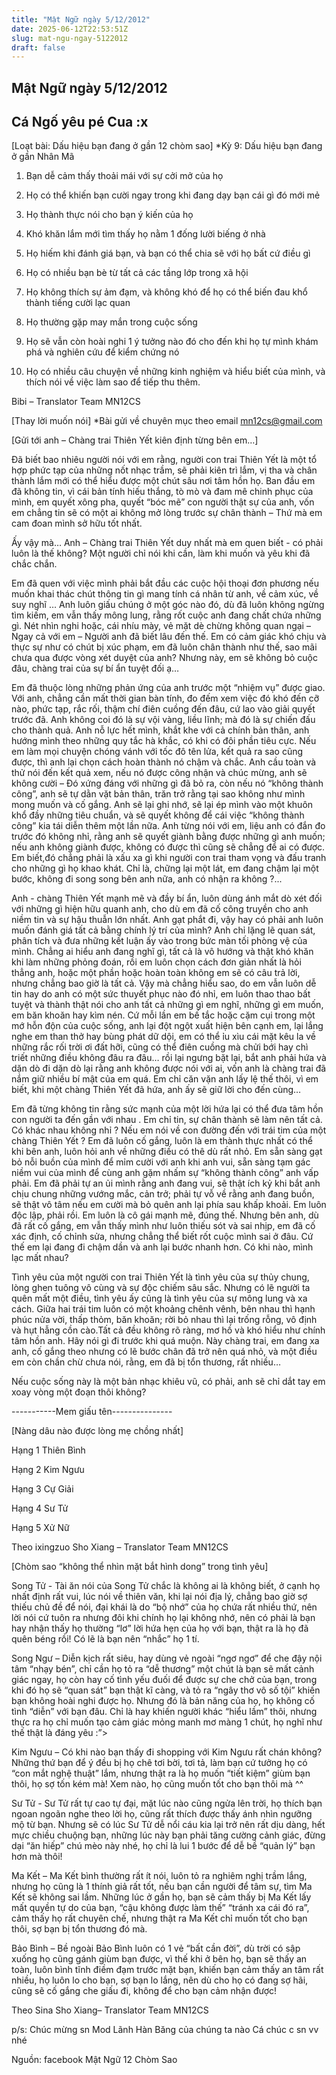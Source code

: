 ```yaml
---
title: "Mật Ngữ ngày 5/12/2012"
date: 2025-06-12T22:53:51Z
slug: mat-ngu-ngay-5122012
draft: false
---
```


## Mật Ngữ ngày 5/12/2012

## Cá Ngố yêu pé Cua :x

[Loạt bài: Dấu hiệu bạn đang ở gần 12 chòm sao]
*Kỳ 9: Dấu hiệu bạn đang ở gần Nhân Mã
 

 
1. Bạn dễ cảm thấy thoải mái với sự cởi mở của họ
 
2. Họ có thể khiến bạn cười ngay trong khi đang dạy bạn cái gì đó mới mẻ
 
3. Họ thành thực nói cho bạn ý kiến của họ
 
4. Khó khăn lắm mới tìm thấy họ nằm 1 đống lười biếng ở nhà
 
5. Họ hiếm khi đánh giá bạn, và bạn có thể chia sẽ với họ bất cứ điều gì
 
6. Họ có nhiều bạn bè từ tất cả các tầng lớp trong xã hội
 
7. Họ không thích sự ảm đạm, và không khó để họ có thể biến đau khổ thành tiếng cười lạc quan
 
8. Họ thường gặp may mắn trong cuộc sống
 
9. Họ sẽ vẫn còn hoài nghi 1 ý tưởng nào đó cho đến khi họ tự mình khám phá và nghiên cứu để kiểm chứng nó
 
10. Họ có nhiều câu chuyện về những kinh nghiệm và hiểu biết của mình, và thích nói về việc làm sao để tiếp thu thêm.
 
Bibi – Translator Team MN12CS
 
 
 
 
[Thay lời muốn nói]
*Bài gửi về chuyên mục theo email mn12cs@gmail.com
 
[Gửi tới anh – Chàng trai Thiên Yết kiên định từng bên em…]
 
Đã biết bao nhiêu người nói với em rằng, người con trai Thiên Yết là một tổ hợp phức tạp của những nốt nhạc trầm, sẽ phải kiên trì lắm, vị tha và chân thành lắm mới có thể hiểu được một chút sâu nơi tâm hồn họ. Ban đầu em đã không tin, vì cái bản tính hiếu thắng, tò mò và đam mê chinh phục của mình, em quyết xông pha, quyết “bóc mẽ” con người thật sự của anh, vốn em chẳng tin sẽ có một ai không mở lòng trước sự chân thành – Thứ mà em cam đoan mình sở hữu tốt nhất.
 
Ấy vậy mà…
Anh – Chàng trai Thiên Yết duy nhất mà em quen biết - có phải luôn là thế không? Một người chỉ nói khi cần, làm khi muốn và yêu khi đã chắc chắn.
 
Em đã quen với việc mình phải bắt đầu các cuộc hội thoại đơn phương nếu muốn khai thác chút thông tin gì mang tính cá nhân từ anh, về cảm xúc, về suy nghĩ … Anh luôn giấu chúng ở một góc nào đó, dù đã luôn không ngừng tìm kiếm, em vẫn thấy mông lung, rằng rốt cuộc anh đang chất chứa những gì. Nét nhìn nghi hoặc, cái nhíu mày, vẻ mặt dè chừng không quan ngại – Ngay cả với em – Người anh đã biết lâu đến thế. Em có cảm giác khó chịu và thực sự như có chút bị xúc phạm, em đã luôn chân thành như thế, sao mãi chưa qua được vòng xét duyệt của anh? Nhưng này, em sẽ không bỏ cuộc đâu, chàng trai của sự bí ẩn tuyệt đối ạ…
 

 
Em đã thuộc lòng những phản ứng của anh trước một “nhiệm vụ” được giao. Với anh, chẳng cần mất thời gian bàn tính, đo đếm xem việc đó khó đến cỡ nào, phức tạp, rắc rối, thậm chí điên cuồng đến đâu, cứ lao vào giải quyết trước đã. Anh không coi đó là sự vội vàng, liều lĩnh; mà đó là sự chiến đấu cho thành quả. Anh nỗ lực hết mình, khắt khe với cả chính bản thân, anh hướng mình theo những quy tắc hà khắc, có khi có đôi phần tiêu cực. Nếu em làm mọi chuyện chóng vánh với tốc đô tên lửa, kết quả ra sao cũng được, thì anh lại chọn cách hoàn thành nó chậm và chắc. Anh cầu toàn và thử nói đến kết quả xem, nếu nó được công nhận và chúc mừng, anh sẽ không cười – Đó xứng đáng với những gì đã bỏ ra, còn nếu nó “không thành công”, anh sẽ tự dằn vặt bản thân, trăn trở rằng tại sao không như mình mong muốn và cố gắng. Anh sẽ lại ghi nhớ, sẽ lại ép mình vào một khuôn khổ đầy những tiêu chuẩn, và sẽ quyết không để cái việc “không thành công” kia tái diễn thêm một lần nữa. Anh từng nói với em, liệu anh có đắn đo trước đó không nhỉ, rằng anh sẽ quyết giành bằng được những gì anh muốn; nếu anh không giành được, không có được thì cũng sẽ chẳng để ai có được. Em biết,đó chẳng phải là xấu xa gì khi người con trai tham vọng và đấu tranh cho những gì họ khao khát. Chỉ là, chững lại một lát, em đang chậm lại một bước, không đi song song bên anh nữa, anh có nhận ra không ?...
 
Anh - chàng Thiên Yết mạnh mẽ và đầy bí ẩn, luôn dùng ánh mắt dò xét đối với những gì hiện hữu quanh anh, cho dù em đã cố công truyền cho anh niềm tin và sự hậu thuẫn lớn nhất. Anh gạt phắt đi, vậy hay có phải anh luôn muốn đánh giá tất cả bằng chính lý trí của mình? Anh chỉ lặng lẽ quan sát, phân tích và đưa những kết luận ấy vào trong bức màn tối phòng vệ của mình. Chẳng ai hiểu anh đang nghĩ gì, tất cả là vô hướng và thật khó khăn khi làm những phỏng đoán, rồi em luôn chọn cách đơn giản nhất là hỏi thẳng anh, hoặc một phần hoặc hoàn toàn không em sẽ có câu trả lời, nhưng chẳng bao giờ là tất cả. Vậy mà chẳng hiểu sao, do em vẫn luôn dễ tin hay do anh có một sức thuyết phục nào đó nhỉ, em luôn thao thao bất tuyệt và thành thật nói cho anh tất cả những gì em nghĩ, những gì em muốn, em băn khoăn hay kìm nén. Cứ mỗi lần em bế tắc hoặc cặm cụi trong một mớ hỗn độn của cuộc sống, anh lại đột ngột xuất hiện bên cạnh em, lại lắng nghe em than thở hay bùng phát dữ dội, em có thể ỉu xìu cái mặt kêu la về những rắc rối trời ơi đất hỡi, cũng có thể điên cuồng mà chửi bới hay chì triết những điều không đâu ra đâu… rồi lại ngưng bặt lại, bắt anh phải hứa và dặn dò đi dặn dò lại rằng anh không được nói với ai, vốn anh là chàng trai đã nắm giữ nhiều bí mật của em quá. Em chỉ căn vặn anh lấy lệ thế thôi, vì em biết, khi một chàng Thiên Yết đã hứa, anh ấy sẽ giữ lời cho đến cùng…
 
Em đã từng không tin rằng sức mạnh của một lời hứa lại có thể đưa tâm hồn con người ta đến gần với nhau . Em chỉ tin, sự chân thành sẽ làm nên tất cả. Có khác nhau không nhỉ ? Nếu em nói về con đường đến với trái tim của một chàng Thiên Yết ? Em đã luôn cố gắng, luôn là em thành thực nhất có thể khi bên anh, luôn hỏi anh về những điều có thê dù rất nhỏ. Em sẵn sàng gạt bỏ nỗi buồn của mình để mỉm cười với anh khi anh vui, sẵn sàng tạm gác niềm vui của mình để cùng anh gặm nhấm sự “không thành công” anh vấp phải. Em đã phải tự an ủi mình rằng anh đang vui, sẽ thật ích kỷ khi bắt anh chịu chung những vướng mắc, cản trở; phải tự vỗ về rằng anh đang buồn, sẽ thật vô tâm nếu em cười mà bỏ quên anh lại phía sau khấp khoải. Em luôn độc lập, phải rồi. Em luôn là cô gái mạnh mẽ, đúng thế. Nhưng bên anh, dù đã rất cố gắng, em vẫn thấy mình như luôn thiếu sót và sai nhịp, em đã cố xác định, cố chỉnh sửa, nhưng chẳng thể biết rốt cuộc mình sai ở đâu. Cứ thế em lại đang đi chậm dần và anh lại bước nhanh hơn. Có khi nào, mình lạc mất nhau?
 
Tình yêu của một người con trai Thiên Yết là tình yêu của sự thủy chung, lòng ghen tuông vô cùng và sự độc chiếm sâu sắc. Nhưng có lẽ người ta quên mất một điều, tình yêu ấy cũng là tình yêu của sự mông lung và xa cách. Giữa hai trái tim luôn có một khoảng chênh vênh, bên nhau thì hạnh phúc nửa vời, thấp thỏm, băn khoăn; rời bỏ nhau thì lại trống rỗng, vô định và hụt hẫng cồn cào.Tất cả đều không rõ ràng, mơ hồ và khó hiểu như chính tâm hồn anh. Hãy nói gì đi trước khi quá muộn. Này chàng trai, em đang xa anh, cố gắng theo nhưng có lẽ bước chân đã trở nên quá nhỏ, và một điều em còn chần chừ chưa nói, rằng, em đã bị tổn thương, rất nhiều…
 
Nếu cuộc sống này là một bản nhạc khiêu vũ, có phải, anh sẽ chỉ dắt tay em xoay vòng một đoạn thôi không? 
 
 
-----------Mem giấu tên---------------
 
 
 
 
[Nàng dâu nào được lòng mẹ chồng nhất]

 
Hạng 1 Thiên Bình
 
Hạng 2 Kim Ngưu
 
Hạng 3 Cự Giải
 
Hạng 4 Sư Tử
 
Hạng 5 Xử Nữ
 
Theo ixingzuo
Sho Xiang – Translator Team MN12CS
 
 
 
[Chòm sao “không thể nhìn mặt bắt hình dong” trong tình yêu]
 

 
Song Tử - Tài ăn nói của Song Tử chắc là không ai là không biết, ở cạnh họ nhất định rất vui, lúc nói về thiên văn, khi lại nói địa lý, chẳng bao giờ sợ thiếu chủ đề để nói, đại 
khái là do “bộ nhớ” của họ chứa rất nhiều thứ, nên lời nói cứ tuôn ra nhưng đôi khi chính họ lại không nhớ, nên có phải là bạn hay nhận thấy họ thường “lơ” lời hứa hẹn của họ với bạn, thật ra là họ đã quên béng rồi! Có lẽ là bạn nên “nhắc” họ 1 tí.
 
Song Ngư – Diễn kịch rất siêu, hay dùng vẻ ngoài “ngơ ngơ” để che đậy nội tâm “nhạy bén”, chỉ cần họ tỏ ra “dễ thương” một chút là bạn sẽ mất cảnh giác ngay, họ còn hay cố tình yếu đuối để được sự che chở của bạn, trong khi đó họ sẽ “quan sát” bạn thật kĩ càng, và tỏ ra “ngây thơ vô số tội” khiến bạn không hoài nghi được họ. 
Nhưng đó là bản năng của họ, họ không cố tình “diễn” với bạn đâu. Chỉ là hay khiến người khác “hiểu lầm” thôi, nhưng thực ra họ chỉ muốn tạo cảm giác mỏng manh mơ màng 1 chút, họ nghĩ như thế thật là đáng yêu :”>
 
Kim Ngưu – Có khi nào bạn thấy đi shopping với Kim Ngưu rất chán không? Những thứ bạn để ý đều bị họ chê tơi bời, tơi tả, làm bạn cứ tưởng họ có “con mắt nghệ thuật” lắm, nhưng thật ra là họ muốn “tiết kiệm” giùm bạn thôi, họ sợ tốn kém mà! Xem nào, họ cũng muốn tốt cho bạn thôi mà ^^
 
Sư Tử - Sư Tử rất tự cao tự đại, mặt lúc nào cũng ngửa lên trời, họ thích bạn ngoan ngoãn nghe theo lời họ, cũng rất thích được thấy ánh nhìn ngưỡng mộ từ bạn. Nhưng sẽ có lúc Sư Tử dễ nổi cáu kia lại trở nên rất dịu dàng, hết mực chiều chuộng bạn, những lúc này bạn phải tăng cường cảnh giác, đừng dại “ăn hiếp” chú mèo này nhé, họ chỉ là lui 1 bước để dễ bề “quản lý” bạn hơn mà thôi!
 
Ma Kết – Ma Kết bình thường rất ít nói, luôn tỏ ra nghiêm nghị trầm lắng, nhưng họ cũng là 1 thính giả rất tốt, nếu bạn cần người để tâm sự, tìm Ma Kết sẽ không sai lầm. Những lúc ở gần họ, bạn sẽ cảm thấy bị Ma Kết lấy mất quyền tự do của bạn, “cậu không được làm thế” “tránh xa cái đó ra”, cảm thấy họ rất chuyên chế, nhưng thật ra Ma Kết chỉ muốn tốt cho bạn thôi, sợ bạn bị tổn thương đó mà.
 
Bảo Bình – Bề ngoài Bảo Bình luôn có 1 vẻ “bất cần đời”, dù trời có sập xuống họ cũng gánh giùm bạn được, vì thế khi ở bên họ, bạn sẽ thấy an toàn, luôn bình tĩnh điềm đạm trước mặt bạn, khiến bạn cảm thấy an tâm rất nhiều, họ luôn lo cho bạn, sợ bạn lo lắng, nên dù cho họ có đang sợ hãi, cũng sẽ cố gắng che giấu đi, không để cho bạn cảm nhận được!
 
Theo Sina
Sho Xiang– Translator Team MN12CS
 
p/s: Chúc mừng sn Mod Lãnh Hàn Băng của chúng ta nào  Cá chúc c sn vv nhé 
 
Nguồn: facebook Mật Ngữ 12 Chòm Sao